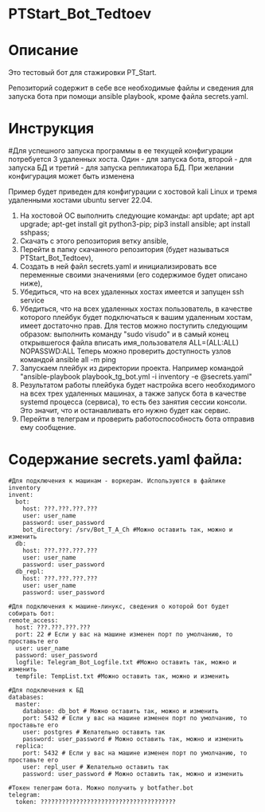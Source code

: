 # PTStart_Bot_Tedtoev

# Описание
Это тестовый бот для стажировки PT_Start.

Репозиторий содержит в себе все необходимые файлы и сведения для запуска бота при помощи ansible playbook, кроме файла secrets.yaml.

# Инструкция
#Для успешного запуска программы в ее текущей конфигурации потребуется 3 удаленных хоста. Один - для запуска бота, второй - для запуска БД и третий - для запуска репликатора БД. При желании конфигурация может быть изменена

Пример будет приведен для конфигурации с хостовой kali Linux и тремя удаленными хостами ubuntu server 22.04.

1. На хостовой ОС выполнить следующие команды: apt update; apt apt upgrade; apt-get install git python3-pip; pip3 install ansible; apt install sshpass;
2. Скачать с этого репозитория ветку ansible,
3. Перейти в папку скачанного репозитория (будет называться PTStart_Bot_Tedtoev),
4. Создать в ней файл secrets.yaml и инициализировать все переменные своими значениями (его содержимое будет описано ниже),
5. Убедиться, что на всех удаленных хостах имеется и запущен ssh service
6. Убедиться, что на всех удаленных хостах пользователь, в качестве которого плейбук будет подключаться к вашим удаленным хостам, имеет достаточно прав. Для тестов можно поступить следующим образом: выполнить команду "sudo visudo" и в самый конец открывшегося файла вписать имя_пользователя ALL=(ALL:ALL) NOPASSWD:ALL
Теперь можно проверить доступность узлов командой ansible all -m ping
7. Запускаем плейбук из директории проекта. Например командой "ansible-playbook playbook_tg_bot.yml -i inventory -e @secrets.yaml"
8. Результатом работы плейбука будет настройка всего необходимого на всех трех удаленных машинах, а также запуск бота в качестве systemd процесса (сервиса), то есть без занятия сессии консоли. Это значит, что и останавливать его нужно будет как сервис.
9. Перейти в телеграм и проверить работоспособность бота отправив ему сообщение.

# Содержание secrets.yaml файла:

```
#Для подключения к машинам - воркерам. Используются в файлике inventory
invent:
  bot:
    host: ???.???.???.???
    user: user_name
    password: user_password
    bot_directory: /srv/Bot_T_A_Ch #Можно оставить так, можно и изменить
  db:
    host: ???.???.???.???
    user: user_name
    password: user_password
  db_repl:
    host: ???.???.???.???
    user: user_name
    password: user_password

#Для подключения к машине-линукс, сведения о которой бот будет собирать бот:
remote_access:
  host: ???.???.???.???
  port: 22 # Если у вас на машине изменен порт по умолчанию, то проставьте его
  user: user_name
  password: user_password
  logfile: Telegram_Bot_Logfile.txt #Можно оставить так, можно и изменить
  tempfile: TempList.txt #Можно оставить так, можно и изменить

#Для подключения к БД
databases:
  master:
    database: db_bot # Можно оставить так, можно и изменить
    port: 5432 # Если у вас на машине изменен порт по умолчанию, то проставьте его
    user: postgres # Желательно оставить так
    password: user_password # Можно оставить так, можно и изменить
  replica:
    port: 5432 # Если у вас на машине изменен порт по умолчанию, то проставьте его
    user: repl_user # Желательно оставить так
    password: user_password # Можно оставить так, можно и изменить

#Токен телеграм бота. Можно получить у botfather.bot 
telegram:
  token: ??????????????????????????????????????
```
